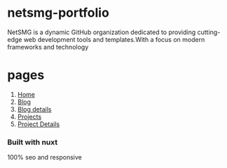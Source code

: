 # netsmg-portfolio
NetSMG is a dynamic GitHub organization dedicated to providing cutting-edge web development tools and templates.With a focus on modern frameworks and technology 
# pages
1. [Home](https://web-libnet.vercel.app)
2. [Blog](https://web-libnet.vercel.app/blog)
3. [Blog details](https://web-libnet.vercel.app/blog/5g-vs-4g)
4. [Projects](https://web-libnet.vercel.app/projects)
5. [Project Details](https://web-libnet.vercel.app/projects/webuinet)
 ### Built with nuxt 
 100% seo and responsive 
